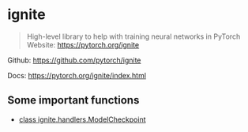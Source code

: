 # ignite
> High-level library to help with training neural networks in PyTorch  
> Website: https://pytorch.org/ignite

Github: https://github.com/pytorch/ignite
  
Docs: https://pytorch.org/ignite/index.html

## Some important functions
* [class ignite.handlers.ModelCheckpoint](https://pytorch.org/ignite/_modules/ignite/handlers/checkpoint.html#ModelCheckpoint)
